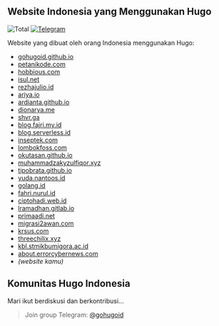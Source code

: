 ## Website Indonesia yang Menggunakan Hugo

![Total](https://img.shields.io/badge/total-27-brightgreen.svg)
[![Telegram](https://img.shields.io/badge/chat-telegram-blue.svg?logo=telegram)](https://t.me/gohugoid/)

Website yang dibuat oleh orang Indonesia menggunakan Hugo:

- [gohugoid.github.io](https://gohugoid.github.io/)
- [petanikode.com](https://www.petanikode.com/)
- [hobbious.com](https://hobbious.com/)
- [isul.net](https://www.isul.net/blog/)
- [rezhajulio.id](https://rezhajulio.id)
- [ariya.io](https://ariya.io/)
- [ardianta.github.io](https://ardianta.github.io)
- [dionarya.me](http://dionarya.me/blog/)
- [shvr.ga](https://shvr.ga/)
- [blog.fajri.my.id](https://blog.fajri.my.id/)
- [blog.serverless.id](https://blog.serverless.id/)
- [inseptek.com](https://inseptek.com/)
- [lombokfoss.com](https://www.lombokfoss.com/)
- [okutasan.github.io](https://okutasan.github.io)
- [muhammadzakyzulfiqor.xyz](https://muhammadzakyzulfiqor.xyz/)
- [tipobrata.github.io](https://tipobrata.github.io/)
- [yuda.nantoos.id](https://yuda.nantoos.id/)
- [golang.id](https://golang.id/)
- [fahri.nurul.id](https://fahri.nurul.id/)
- [ciptohadi.web.id](https://ciptohadi.web.id/)
- [lramadhan.gitlab.io](https://lramadhan.gitlab.io/)
- [primaadi.net](https://primaadi.net/)
- [migrasi2awan.com](http://migrasi2awan.com/)
- [krsus.com](https://www.krsus.com/)
- [threechilix.xyz](http://threechilix.xyz/)
- [kbl.stmikbumigora.ac.id](http://kbl.stmikbumigora.ac.id)
- [about.errorcybernews.com](https://about.errorcybernews.com)
- _(website kamu)_ 

## Komunitas Hugo Indonesia

Mari ikut berdiskusi dan berkontribusi...

> Join group Telegram: [@gohugoid](https://t.me/gohugoid/)
